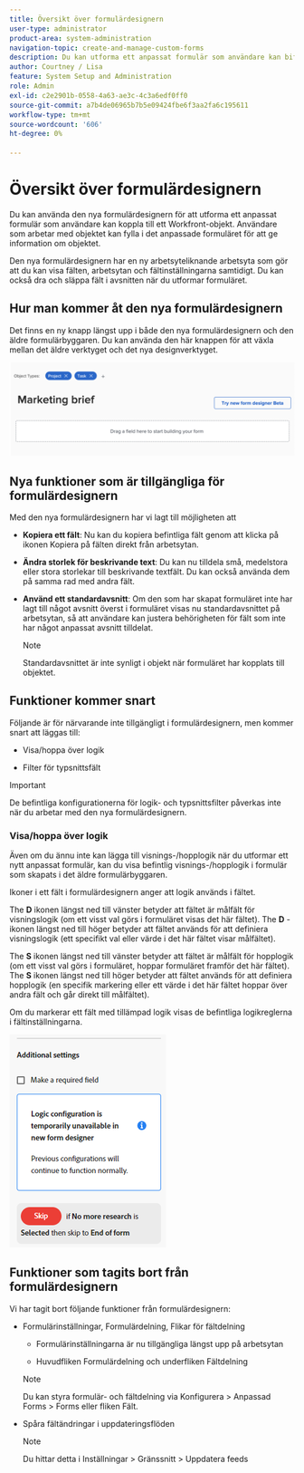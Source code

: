 ```yaml
---
title: Översikt över formulärdesignern
user-type: administrator
product-area: system-administration
navigation-topic: create-and-manage-custom-forms
description: Du kan utforma ett anpassat formulär som användare kan bifoga till ett Workfront-objekt. Användare som arbetar med objektet kan fylla i det anpassade formuläret för att ge information om objektet.
author: Courtney / Lisa
feature: System Setup and Administration
role: Admin
exl-id: c2e2901b-0558-4a63-ae3c-4c3a6edf0ff0
source-git-commit: a7b4de06965b7b5e09424fbe6f3aa2fa6c195611
workflow-type: tm+mt
source-wordcount: '606'
ht-degree: 0%

---
```


# Översikt över formulärdesignern

Du kan använda den nya formulärdesignern för att utforma ett anpassat formulär som användare kan koppla till ett Workfront-objekt. Användare som arbetar med objektet kan fylla i det anpassade formuläret för att ge information om objektet.

Den nya formulärdesignern har en ny arbetsyteliknande arbetsyta som gör att du kan visa fälten, arbetsytan och fältinställningarna samtidigt. Du kan också dra och släppa fält i avsnitten när du utformar formuläret.

<!-- add screenshot when field settings empty state is ready -->

## Hur man kommer åt den nya formulärdesignern

Det finns en ny knapp längst upp i både den nya formulärdesignern och den äldre formulärbyggaren. Du kan använda den här knappen för att växla mellan det äldre verktyget och det nya designverktyget.

![Växla till ny formulärdesigner](assets/switch-views.png)

## Nya funktioner som är tillgängliga för formulärdesignern

Med den nya formulärdesignern har vi lagt till möjligheten att

* **Kopiera ett fält**: Nu kan du kopiera befintliga fält genom att klicka på ikonen Kopiera på fälten direkt från arbetsytan.

* **Ändra storlek för beskrivande text**: Du kan nu tilldela små, medelstora eller stora storlekar till beskrivande textfält. Du kan också använda dem på samma rad med andra fält.

* **Använd ett standardavsnitt**: Om den som har skapat formuläret inte har lagt till något avsnitt överst i formuläret visas nu standardavsnittet på arbetsytan, så att användare kan justera behörigheten för fält som inte har något anpassat avsnitt tilldelat.

  >[!NOTE]
  >
  >Standardavsnittet är inte synligt i objekt när formuläret har kopplats till objektet.

## Funktioner kommer snart

Följande är för närvarande inte tillgängligt i formulärdesignern, men kommer snart att läggas till:

* Visa/hoppa över logik

* Filter för typsnittsfält

>[!IMPORTANT]
>
>De befintliga konfigurationerna för logik- och typsnittsfilter påverkas inte när du arbetar med den nya formulärdesignern.

### Visa/hoppa över logik

Även om du ännu inte kan lägga till visnings-/hopplogik när du utformar ett nytt anpassat formulär, kan du visa befintlig visnings-/hopplogik i formulär som skapats i det äldre formulärbyggaren.

Ikoner i ett fält i formulärdesignern anger att logik används i fältet.

The **D** ikonen längst ned till vänster betyder att fältet är målfält för visningslogik (om ett visst val görs i formuläret visas det här fältet). The **D** -ikonen längst ned till höger betyder att fältet används för att definiera visningslogik (ett specifikt val eller värde i det här fältet visar målfältet).

The **S** ikonen längst ned till vänster betyder att fältet är målfält för hopplogik (om ett visst val görs i formuläret, hoppar formuläret framför det här fältet). The **S** ikonen längst ned till höger betyder att fältet används för att definiera hopplogik (en specifik markering eller ett värde i det här fältet hoppar över andra fält och går direkt till målfältet).

Om du markerar ett fält med tillämpad logik visas de befintliga logikreglerna i fältinställningarna.

![Logikregler](assets/form-designer-view-only-logic.png)

## Funktioner som tagits bort från formulärdesignern

Vi har tagit bort följande funktioner från formulärdesignern:


* Formulärinställningar, Formulärdelning, Flikar för fältdelning

   * Formulärinställningarna är nu tillgängliga längst upp på arbetsytan

   * Huvudfliken Formulärdelning och underfliken Fältdelning

  >[!NOTE]
  >
  >Du kan styra formulär- och fältdelning via Konfigurera > Anpassad Forms > Forms eller fliken Fält.

* Spåra fältändringar i uppdateringsflöden
  >[!NOTE]
  >
  >Du hittar detta i Inställningar > Gränssnitt > Uppdatera feeds
